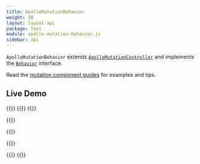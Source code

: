```yaml
---
title: ApolloMutationBehavior
weight: 30
layout: layout-api
package: fast
module: apollo-mutation-behavior.js
sidebar: api
---
```


<!-- ----------------------------------------------------------------------------------------
     Welcome! This file includes automatically generated API documentation.
     To edit the docs that appear within, find the original source file under `packages/*`,
     corresponding to the package name and module in this YAML front-matter block.
     Thank you for your interest in Apollo Elements 😁
------------------------------------------------------------------------------------------ -->


`ApolloMutationBehavior` extends [`ApolloMutationController`](/api/core/controllers/mutation/) and implements the [`Behavior`](https://www.fast.design/docs/api/fast-element.behavior) interface.

Read the [mutation component guides](/guides/usage/mutations/) for examples and tips.

## Live Demo

{{<docs-playground id="fast-mutation" lang="ts">}}
  {{<playground-file name="AddUser.ts" include="AddUser.ts" />}}
  {{<playground-file name="AddUser.mutation.graphql.ts" include="AddUser.mutation.graphql.ts" />}}

  {{<playground-file name="index.html" include="index.html" />}}

  {{<playground-file name="style.css" include="style.css" />}}

  {{<playground-file name="add-user.css.js" include="add-user.css.js" />}}

  {{<playground-file name="client.js" include="client.js" />}}
{{</docs-playground>}}
